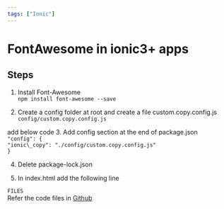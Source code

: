 ```yaml
---
tags: ["Ionic"]
---
```


# FontAwesome in ionic3+ apps

<!--markdownlint-disable MD013 MD029 MD036 MD024 MD033 MD040 MD042 MD001 MD051 MD025 MD052-->

## Steps

1. Install Font-Awesome  
  `npm install font-awesome --save`  
  
2. Create a config folder at root and create a file custom.copy.config.js  
  `config/custom.copy.config.js`  
 <!-- truncate -->
add below code 3. Add config section at the end of package.json  
  `"config": {`  
  `"ionic\_copy": "./config/custom.copy.config.js"`  
  `}`  
  
4. Delete package-lock.json  
  
5. In index.html add the following line  

`FILES`  
Refer the code files in [Github](https://github.com/nagvbt/IonicTemplate/commit/6010ed693d790b1980ab57fbd011554e46cd787a)
